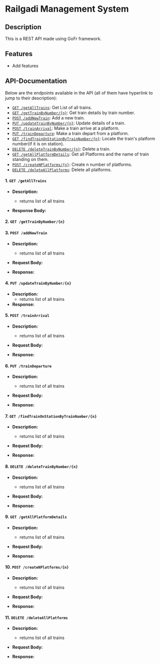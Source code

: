 # Railgadi Management System

## Description

This is a REST API made using GoFr framework.

## Features

- Add features

## API-Documentation

Below are the endpoints available in the API (all of them have hyperlink to jump to their description):

- [`GET /getAllTrains`](#1-get-getalltrains): Get List of all trains.
- [`GET /getTrainByNumber/{n}`](#2-get-gettrainbynumbern): Get train details by train number.
- [`POST /addNewTrain`](#3-post-addnewtrain): Add a new train.
- [`PUT /updateTrainByNumber/{n}`](#4-put-updatetrainbynumbern): Update details of a train.
- [`POST /trainArrival`](#5-post-trainarrival): Make a train arrive at a platform.
- [`PUT /trainDeparture`](#6-put-traindeparture): Make a train depart from a platform.
- [`GET /findTrainOnStationByTrainNumber/{n}`](#7-get-findtrainonstationbytrainnumbern): Locate the train's platform number(if it is on station).
- [`DELETE /deleteTrainByNumber/{n}`](#8-delete-deletetrainbynumbern): Delete a train.
- [`GET /getAllPlatformDetails`](#9-get-getallplatformdetails): Get all Platforms and the name of train standing on them.
- [`POST /createNPlatforms/{n}`](#10-post-createnplatformsn): Create n number of platforms.
- [`DELETE /deleteAllPlatforms`](#11-delete-deleteallplatforms): Delete all platforms.

#### 1. `GET /getAllTrains`

- **Description:**

  - returns list of all trains

- **Response Body:**

#### 2. `GET /getTrainByNumber/{n}`

#### 3. `POST /addNewTrain`

- **Description:**

  - returns list of all trains

- **Request Body:**
- **Response:**

#### 4. `PUT /updateTrainByNumber/{n}`

- **Description:**
  - returns list of all trains
- **Response:**

#### 5. `POST /trainArrival`

- **Description:**

  - returns list of all trains

- **Request Body:**
- **Response:**

#### 6. `PUT /trainDeparture`

- **Description:**

  - returns list of all trains

- **Request Body:**
- **Response:**

#### 7. `GET /findTrainOnStationByTrainNumber/{n}`

- **Description:**

  - returns list of all trains

- **Request Body:**
- **Response:**

#### 8. `DELETE /deleteTrainByNumber/{n}`

- **Description:**

  - returns list of all trains

- **Request Body:**
- **Response:**

#### 9. `GET /getAllPlatformDetails`

- **Description:**

  - returns list of all trains

- **Request Body:**
- **Response:**

#### 10. `POST /createNPlatforms/{n}`

- **Description:**

  - returns list of all trains

- **Request Body:**
- **Response:**

#### 11. `DELETE /deleteAllPlatforms`

- **Description:**

  - returns list of all trains

- **Request Body:**
- **Response:**
